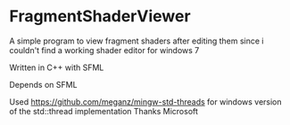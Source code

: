 # FragmentShaderViewer

A simple program to view fragment shaders after editing them since i couldn't find a working shader editor for windows 7

Written in C++ with SFML

Depends on SFML

Used https://github.com/meganz/mingw-std-threads for windows version of the std::thread implementation
Thanks Microsoft